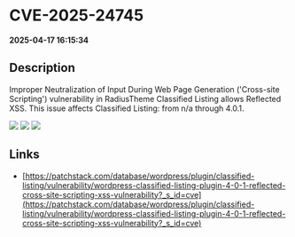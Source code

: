 # CVE-2025-24745

**2025-04-17 16:15:34**

## Description
Improper Neutralization of Input During Web Page Generation ('Cross-site Scripting') vulnerability in RadiusTheme Classified Listing allows Reflected XSS. This issue affects Classified Listing: from n/a through 4.0.1.

![](https://img.shields.io/static/v1?label=Score&message=7.1&color=red)
![](https://img.shields.io/static/v1?label=Severity&message=HIGH&color=red)
![](https://img.shields.io/static/v1?label=CWE&message=XSS&color=green)

## Links
- [https://patchstack.com/database/wordpress/plugin/classified-listing/vulnerability/wordpress-classified-listing-plugin-4-0-1-reflected-cross-site-scripting-xss-vulnerability?_s_id=cve](https://patchstack.com/database/wordpress/plugin/classified-listing/vulnerability/wordpress-classified-listing-plugin-4-0-1-reflected-cross-site-scripting-xss-vulnerability?_s_id=cve)
